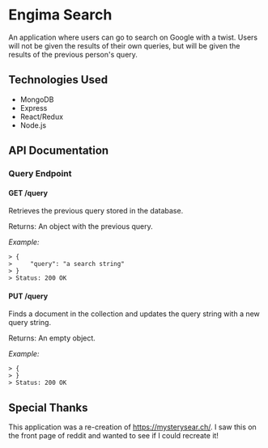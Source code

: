 # Engima Search

An application where users can go to search on Google with a twist. Users will not be given the results of their own queries, but will be given the results of the previous person's query. 

## Technologies Used
- MongoDB
- Express
- React/Redux
- Node.js

## API Documentation
### Query Endpoint
#### GET /query
Retrieves the previous query stored in the database.

Returns: An object with the previous query.

*Example:* 
```
> {
>     "query": "a search string"
> }
> Status: 200 OK

```

#### PUT /query
Finds a document in the collection and updates the query string with a new query string.

Returns: An empty object.

*Example:* 
```
> {
> }
> Status: 200 OK

```

## Special Thanks
This application was a re-creation of https://mysterysear.ch/. I saw this on the front page of reddit and wanted to see if I could recreate it!



